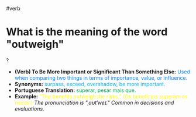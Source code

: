 #verb

# What is the meaning of the word "outweigh"
?
* **(Verb) To Be More Important or Significant Than Something Else:** <span style="color:rgb(0, 132, 255)">Used when comparing two things in terms of importance, value, or influence.</span>
* **Synonyms:** <span style="color:rgb(0, 176, 240)">surpass, exceed, overshadow, be more important.</span>
* **Portuguese Translation:** <span style="color:rgb(0, 176, 80)">superar, pesar mais que.</span>
* **Example:** <span style="color:rgb(255, 255, 0)">"The benefits outweigh the risks." (Os benefícios superam os riscos.)</span>
*The pronunciation is "ˌaʊtˈweɪ." Common in decisions and evaluations.*
<!--SR:!2025-07-09,1,230-->
